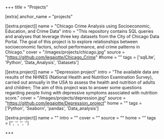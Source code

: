 +++
title = "Projects"

[extra]
anchor_name = "projects"

[[extra.project]]
name = "Chicago Crime Analysis using Socioeconomic, Education, and Crime Data"
intro = "This repository contains SQL queries and analyses that leverage three key datasets from the City of Chicago Data Portal. The goal of this project is to explore relationships between socioeconomic factors, school performance, and crime patterns in Chicago."
cover = "/images/projects/chicago.jpg"
source = "https://github.com/legaiotte/Chicago_Crime"
#home = ""
tags = ['sqlLite', 'Python', 'Data_Analysis', 'Datasets']

[[extra.project]]
name = "Depression project"
intro = "The available data are results of the NHNES (National Health and Nutrition Examination Survey), 
carried out annually in the USA to assess the health and nutrition of adults and children;
The aim of this project was to answer some questions regarding people living with depressive symptoms associated with nutrition score."
cover = "/images/projects/depression.jpg"
source = "https://github.com/legaiotte/Depression_project"
home = ""
tags = ['Python', 'Seaborn', 'pandas', 'Data_analysis']

[[extra.project]]
name = ""
intro = ""
cover = ""
source = ""
home = ""
tags = ['', '', '', '']

+++
